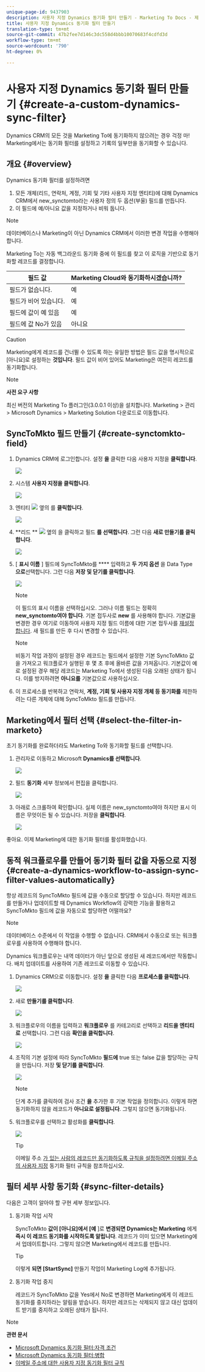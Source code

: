 ```yaml
---
unique-page-id: 9437903
description: 사용자 지정 Dynamics 동기화 필터 만들기 - Marketing To Docs - 제품 설명서
title: 사용자 지정 Dynamics 동기화 필터 만들기
translation-type: tm+mt
source-git-commit: 47b2fee7d146c3dc558d4bbb10070683f4cdfd3d
workflow-type: tm+mt
source-wordcount: '790'
ht-degree: 0%

---
```



# 사용자 지정 Dynamics 동기화 필터 만들기 {#create-a-custom-dynamics-sync-filter}

Dynamics CRM의 모든 것을 Marketing To에 동기화하지 않으려는 경우 걱정 마! Marketing에서는 동기화 필터를 설정하고 기록의 일부만을 동기화할 수 있습니다.

## 개요 {#overview}

Dynamics 동기화 필터를 설정하려면

1. 모든 개체(리드, 연락처, 계정, 기회 및 기타 사용자 지정 엔티티)에 대해 Dynamics CRM에서 new_synctomto라는 사용자 정의 두 옵션(부울) 필드를 만듭니다.
1. 이 필드에 예/아니요 값을 지정하거나 비워 둡니다.

>[!NOTE]
>
>데이터베이스나 Marketing이 아닌 Dynamics CRM에서 이러한 변경 작업을 수행해야 합니다.

Marketing To는 자동 백그라운드 동기화 중에 이 필드를 찾고 이 로직을 기반으로 동기화할 레코드를 결정합니다.

| 필드 값 | Marketing Cloud와 동기화하시겠습니까? |
|---|---|
| 필드가 없습니다. | 예 |
| 필드가 비어 있습니다. | 예 |
| 필드에 값이 예 있음 | 예 |
| 필드에 값 No가 있음 | 아니요 |

>[!CAUTION]
>
>Marketing에게 레코드를 건너뛸 수 있도록 하는 유일한 방법은 필드 값을 명시적으로 [아니요]로 설정하는 **것입니다**. 필드 값이 비어 있어도 Marketing은 여전히 레코드를 동기화합니다.

>[!NOTE]
>
>**사전 요구 사항**
>
>최신 버전의 Marketing To 플러그인(3.0.0.1 이상)을 설치합니다. Marketing > 관리 > Microsoft Dynamics > Marketing Solution 다운로드로 이동합니다.

## SyncToMkto 필드 만들기 {#create-synctomkto-field}

1. Dynamics CRM에 로그인합니다. 설정 **을** 클릭한 다음 사용자 지정을 **클릭합니다**.

   ![](assets/image2015-8-10-21-3a40-3a9.png)

1. 시스템 **사용자 지정을 클릭합니다**.

   ![](assets/image2015-8-10-21-3a42-3a15.png)

1. 엔티티 ![](assets/image2015-8-10-21-3a44-3a23.png) 옆의 를 **클릭합니다**.

   ![](assets/image2015-8-10-21-3a43-3a39.png)

1. **리드 ** ![](assets/image2015-8-10-21-3a44-3a23.png) 옆의 을 클릭하고 필드 **를 선택합니다**. 그런 다음 **새로 만들기를 클릭합니다**.

   ![](assets/image2015-8-10-21-3a49-3a49.png)

1. [ **표시 이름** ] 필드에 SyncToMkto를 **** 입력하고 **두 가지 옵션** 을 Data Type **으로**&#x200B;선택합니다. 그런 다음 **저장 및 닫기를 클릭합니다**.

   ![](assets/image2015-9-8-10-3a25-3a33.png)

   >[!NOTE]
   >
   >이 필드의 표시 이름을 선택하십시오. 그러나 이름 필드는 정확히 **new_synctomto여야 합니다**. 기본 접두사로 **new** 를 사용해야 합니다. 기본값을 변경한 경우 여기로 이동하여 사용자 지정 필드 이름에 대한 기본 접두사를 [재설정합니다](create-a-custom-dynamics-sync-filter/set-a-default-custom-field-prefix.md). 새 필드를 만든 후 다시 변경할 수 있습니다.

   >[!NOTE]
   >
   >비동기 작업 과정이 설정된 경우 레코드는 필드에서 설정한 기본 SyncToMkto 값을 가져오고 워크플로가 실행된 후 몇 초 후에 올바른 값을 가져옵니다. 기본값이 예로 설정된 경우 해당 레코드는 Marketing To에서 생성된 다음 오래된 상태가 됩니다. 이를 방지하려면 **아니요를** 기본값으로 사용하십시오.

1. 이 프로세스를 반복하고 연락처, **계정, 기회 및 사용자 지정 개체 등 동기화를** 제한하려는 다른 개체에 대해 SyncToMkto 필드를 만듭니다.

## Marketing에서 필터 선택 {#select-the-filter-in-marketo}

초기 동기화를 완료하더라도 Marketing To와 동기화할 필드를 선택합니다.

1. 관리자로 이동하고 Microsoft **Dynamics를 선택합니다**.

   ![](assets/image2015-10-9-9-3a50-3a9.png)

1. 필드 **동기화** 세부 정보에서 편집을 클릭합니다.

   ![](assets/image2015-10-9-9-3a52-3a23.png)

1. 아래로 스크롤하여 확인합니다. 실제 이름은 new_synctomto여야 하지만 표시 이름은 무엇이든 될 수 있습니다. 저장을 **클릭합니다**.

   ![](assets/image2015-10-9-9-3a56-3a23.png)

좋아요. 이제 Marketing에 대한 동기화 필터를 활성화했습니다.

## 동적 워크플로우를 만들어 동기화 필터 값을 자동으로 지정 {#create-a-dynamics-workflow-to-assign-sync-filter-values-automatically}

항상 레코드의 SyncToMkto 필드에 값을 수동으로 할당할 수 있습니다. 하지만 레코드를 만들거나 업데이트할 때 Dynamics Workflow의 강력한 기능을 활용하고 SyncToMkto 필드에 값을 자동으로 할당하면 어떨까요?

>[!NOTE]
>
>데이터베이스 수준에서 이 작업을 수행할 수 없습니다. CRM에서 수동으로 또는 워크플로우를 사용하여 수행해야 합니다.
>
>Dynamics 워크플로우는 내역 데이터가 아닌 앞으로 생성된 새 레코드에서만 작동합니다. 배치 업데이트를 사용하여 기존 레코드로 이동할 수 있습니다.

1. Dynamics CRM으로 이동합니다. 설정 **을** 클릭한 다음 **프로세스를 클릭합니다**.

   ![](assets/image2015-8-11-8-3a42-3a10.png)

1. 새로 **만들기를 클릭합니다**.

   ![](assets/image2015-8-11-8-3a43-3a46.png)

1. 워크플로우의 이름을 입력하고 **워크플로우** 를 카테고리로 선택하고 **리드을 엔티티로** 선택합니다. 그런 다음 **확인을 클릭합니다**.

   ![](assets/image2015-8-11-8-3a45-3a46.png)

1. 조직의 기본 설정에 따라 SyncToMkto **필드에** true 또는 false 값을 할당하는 규칙을 만듭니다. 저장 **및 닫기를 클릭합니다**.

   ![](assets/setsynctomkto-fix.png)

   >[!NOTE]
   >
   >단계 추가를 클릭하여 검사 조건 **을** 추가한 후 기본 작업을 정의합니다. 이렇게 하면 동기화하지 않을 레코드가 **아니요로 설정됩니다**. 그렇지 않으면 동기화됩니다.

1. 워크플로우를 선택하고 활성화를 **클릭합니다**.

   ![](assets/image2015-8-11-8-3a57-3a29.png)

   >[!TIP]
   >
   >이메일 주소 [가 있는 사람의 레코드만 동기화하도록 규칙을 설정하려면 이메일 주소의 사용자 지정](create-a-custom-dynamics-sync-filter/custom-sync-filter-rules-for-an-email-address.md) 동기화 필터 규칙을 참조하십시오.

## 필터 세부 사항 동기화 {#sync-filter-details}

다음은 고객이 알아야 할 구현 세부 정보입니다.

1. 동기화 작업 시작

   SyncToMkto **값이 [아니요]에서 [예** ]로 **변경되면 Dynamics는 Marketing** 에게 **즉시 이 레코드 동기화를 시작하도록 알립니다**. 레코드가 이미 있으면 Marketing에서 업데이트합니다. 그렇지 않으면 Marketing에서 레코드를 만듭니다.

   >[!TIP]
   >
   >이렇게 **되면 [StartSync]** 만들기 작업이 Marketing Log에 추가됩니다.

1. 동기화 작업 중지

   레코드가 SyncToMkto 값을 Yes에서 No로 변경하면 Marketing에게 이 레코드 동기화를 중지하라는 알림을 받습니다. 하지만 레코드는 삭제되지 않고 대신 업데이트 받기를 중지하고 오래된 상태가 됩니다.

>[!NOTE]
>
>**관련 문서**
>
>* [Microsoft Dynamics 동기화 필터:자격 조건](create-a-custom-dynamics-sync-filter/microsoft-dynamics-sync-filter-qualify.md)
>* [Microsoft Dynamics 동기화 필터:병합](create-a-custom-dynamics-sync-filter/microsoft-dynamics-sync-filter-merge.md)
>* [이메일 주소에 대한 사용자 지정 동기화 필터 규칙](create-a-custom-dynamics-sync-filter/custom-sync-filter-rules-for-an-email-address.md)

>



